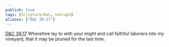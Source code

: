 ```yaml
---
publish: true
tags: [Scripture/DaC, noGraph]
aliases: ["D&C 39:17"]
---
```

[D&C 39:17](https://churchofjesuschrist.org/study/scriptures/dc-testament/dc/39?lang=eng&id=p17#p17) Wherefore lay to with your might and call faithful laborers into my vineyard, that it may be pruned for the last time.
